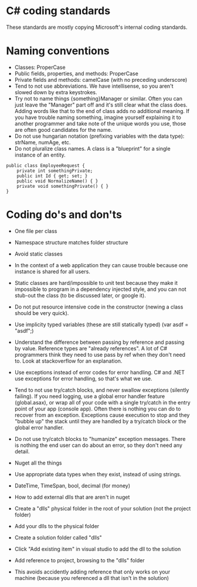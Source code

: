 # C# coding standards
These standards are mostly copying Microsoft's internal coding standards.

# Naming conventions
* Classes: ProperCase
* Public fields, properties, and methods: ProperCase
* Private fields and methods: camelCase (with no preceding underscore)
* Tend to not use abbreviations. We have intellisense, so you aren't slowed down by extra keystrokes. 
* Try not to name things {something}Manager or similar. Often you can just leave the "Manager" part off and it's still clear what the class does. Adding words like that to the end of class adds no additional meaning. If you have trouble naming something, imagine yourself explaining it to another programmer and take note of the unique words you use, those are often good candidates for the name.
* Do not use hungarian notation (prefixing variables with the data type): strName, numAge, etc. 
* Do not pluralize class names. A class is a "blueprint" for a single instance of an entity.

```
public class EmployeeRequest {
	private int somethingPrivate;
	public int Id { get; set; }
	public void NormalizeName() { }
	private void somethingPrivate() { }
}
```

# Coding do's and don'ts
* One file per class
* Namespace structure matches folder structure
* Avoid static classes
 * In the context of a web application they can cause trouble because one instance is shared for all users.
 * Static classes are hard/impossible to unit test because they make it impossible to program in a dependency injected style, and you can not stub-out the class (to be discussed later, or google it).
* Do not put resource intensive code in the constructor (newing a class should be very quick). 
* Use implicity typed variables (these are still statically typed) (var asdf = "asdf";)
* Understand the difference between passing by reference and passing by value. Reference types are "already references". A lot of C# programmers think they need to use pass by ref when they don't need to. Look at stackoverflow for an explanation.
* Use exceptions instead of error codes for error handling. C# and .NET use exceptions for error handling, so that's what we use.
* Tend to not use try/catch blocks, and never swallow exceptions (silently failing). If you need logging, use a global error handler feature (global.asax), or wrap all of your code with a single try/catch in the entry point of your app (console app). Often there is nothing you can do to recover from an exception. Exceptions cause execution to stop and they "bubble up" the stack until they are handled by a try/catch block or the global error handler.
* Do not use try/catch blocks to "humanize" exception messages. There is nothing the end user can do about an error, so they don't need any detail.
* Nuget all the things
* Use appropriate data types when they exist, instead of using strings. 
 * DateTime, TimeSpan, bool, decimal (for money)


* How to add external dlls that are aren't in nuget
 * Create a "dlls" physical folder in the root of your solution (not the project folder)
 * Add your dlls to the physical folder
 * Create a solution folder called "dlls"
 * Click "Add existing item" in visual studio to add the dll to the solution
 * Add reference to project, browsing to the "dlls" folder
 * This avoids accidently adding reference that only works on your machine (because you referenced a dll that isn't in the solution)




